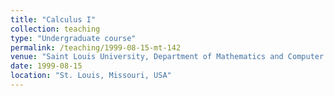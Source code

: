 ```yaml
---
title: "Calculus I"
collection: teaching
type: "Undergraduate course"
permalink: /teaching/1999-08-15-mt-142
venue: "Saint Louis University, Department of Mathematics and Computer Science"
date: 1999-08-15
location: "St. Louis, Missouri, USA"
---
```


